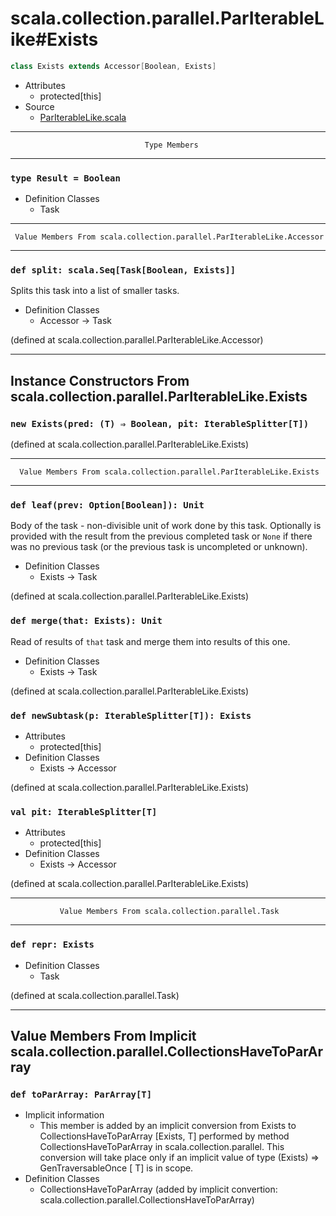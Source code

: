 
#               scala.collection.parallel.ParIterableLike#Exists               #

```scala
class Exists extends Accessor[Boolean, Exists]
```

* Attributes
  * protected[this]
* Source
  * [ParIterableLike.scala](https://github.com/scala/scala/tree/6d09a1ba5f/src/library/scala/collection/parallel/ParIterableLike.scala#L1)


--------------------------------------------------------------------------------
                                  Type Members
--------------------------------------------------------------------------------


### `type Result = Boolean`                                                  ###

* Definition Classes
  * Task


--------------------------------------------------------------------------------
     Value Members From scala.collection.parallel.ParIterableLike.Accessor
--------------------------------------------------------------------------------


### `def split: scala.Seq[Task[Boolean, Exists]]`                            ###

Splits this task into a list of smaller tasks.

* Definition Classes
  * Accessor → Task

(defined at scala.collection.parallel.ParIterableLike.Accessor)


--------------------------------------------------------------------------------
  Instance Constructors From scala.collection.parallel.ParIterableLike.Exists
--------------------------------------------------------------------------------


### `new Exists(pred: (T) ⇒ Boolean, pit: IterableSplitter[T])`              ###

(defined at scala.collection.parallel.ParIterableLike.Exists)


--------------------------------------------------------------------------------
      Value Members From scala.collection.parallel.ParIterableLike.Exists
--------------------------------------------------------------------------------


### `def leaf(prev: Option[Boolean]): Unit`                                  ###

Body of the task - non-divisible unit of work done by this task. Optionally is
provided with the result from the previous completed task or `None` if there was
no previous task (or the previous task is uncompleted or unknown).

* Definition Classes
  * Exists → Task

(defined at scala.collection.parallel.ParIterableLike.Exists)


### `def merge(that: Exists): Unit`                                          ###

Read of results of `that` task and merge them into results of this one.

* Definition Classes
  * Exists → Task

(defined at scala.collection.parallel.ParIterableLike.Exists)


### `def newSubtask(p: IterableSplitter[T]): Exists`                         ###

* Attributes
  * protected[this]
* Definition Classes
  * Exists → Accessor

(defined at scala.collection.parallel.ParIterableLike.Exists)


### `val pit: IterableSplitter[T]`                                           ###

* Attributes
  * protected[this]
* Definition Classes
  * Exists → Accessor

(defined at scala.collection.parallel.ParIterableLike.Exists)


--------------------------------------------------------------------------------
               Value Members From scala.collection.parallel.Task
--------------------------------------------------------------------------------


### `def repr: Exists`                                                       ###

* Definition Classes
  * Task

(defined at scala.collection.parallel.Task)


--------------------------------------------------------------------------------
Value Members From Implicit scala.collection.parallel.CollectionsHaveToParArray
--------------------------------------------------------------------------------


### `def toParArray: ParArray[T]`                                            ###

* Implicit information
  * This member is added by an implicit conversion from Exists to
    CollectionsHaveToParArray [Exists, T] performed by method
    CollectionsHaveToParArray in scala.collection.parallel. This conversion will
    take place only if an implicit value of type (Exists) ⇒ GenTraversableOnce [
    T] is in scope.
* Definition Classes
  * CollectionsHaveToParArray
(added by implicit convertion: scala.collection.parallel.CollectionsHaveToParArray)
